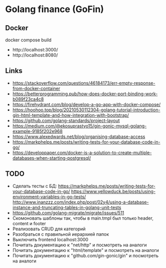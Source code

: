 # Golang finance (GoFin)

## Docker
docker compose build

- http://localhost:3000/
- http://localhost:8080/

## Links
- https://stackoverflow.com/questions/46184173/err-empty-response-from-docker-container
- https://betterprogramming.pub/how-does-docker-port-binding-work-b089f23ca4c8
- https://firehydrant.com/blog/develop-a-go-app-with-docker-compose/
- https://hoohoo.top/blog/20210530112304-golang-tutorial-introduction-gin-html-template-and-how-integration-with-bootstrap/
- https://github.com/golang-standards/project-layout
- https://medium.com/@ekosuprastyo15/gin-gonic-mysql-golang-example-9185f202e968
- https://www.alexedwards.net/blog/organising-database-access
- https://markphelps.me/posts/writing-tests-for-your-database-code-in-go/
- https://developpaper.com/docker-is-a-solution-to-create-multiple-databases-when-starting-postgresql/

## TODO
<!-- - Docker -->
<!-- - Postgresql -->
<!-- - Найти шаблон на bootsrap -->
<!-- - Тестовая БД postgres -->
<!-- - Миграции на Go -->
- Сделать тесты с БД: https://markphelps.me/posts/writing-tests-for-your-database-code-in-go/
https://www.yellowduck.be/posts/using-environment-variables-in-go-tests/
http://www.inanzzz.com/index.php/post/02y4/using-a-database-instance-and-truncating-tables-in-golang-unit-tests
- https://github.com/golang-migrate/migrate/issues/511
- Скомоновать шаблоны так, чтобы в main.tmpl был только header, content и footer
- Реализовать CRUD для категорий
- Разобраться с правильной иерархией папок
- Выключить frontend localhost:3000
- Почитать документацию к "net/http" и посмотреть на аналоги
- Почитать документацию к "html/template" и посмотреть на аналоги
- Почитать документацию к "github.com/gin-gonic/gin" и посмотреть на аналоги
